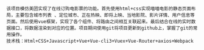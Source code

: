     该项目模仿美团实现了在线订购电影票的功能。首先使用html+css实现喵喵电影的静态页面布局，主要包含城市列表 、定位城市、正在热映、即将上映、当地影院、影片详情、用户信息等页面。然后使用vue框架，实现了各个组件、将路由之间相互关联起来。最后结合在线的实时数据接口，将数据渲染到对应的位置。项目期间使用git将项目更新到github上，掌握了git的常用操作。
    技术栈：Html+CSS+Javascript+Vue+Vue-cli3+Vuex+Vue-Router+axios+Webpack
